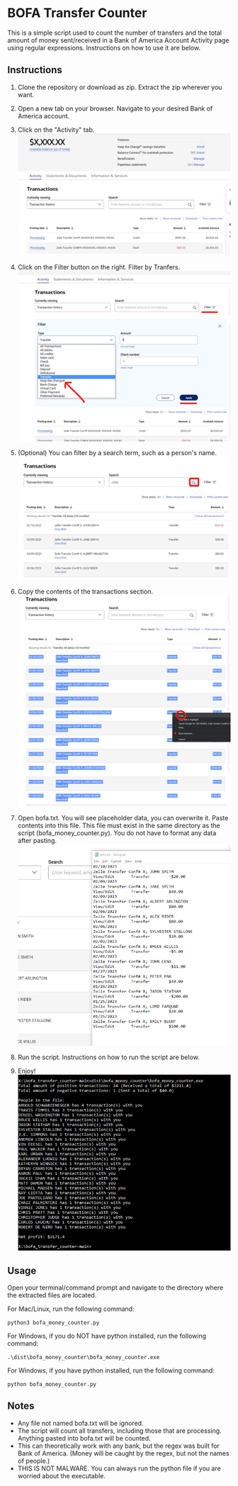 # BOFA Transfer Counter

This is a simple script used to count the number of transfers and the total amount of money sent/received in a Bank of America Account Activity page using regular expressions.
Instructions on how to use it are below.

## Instructions

1. Clone the repository or download as zip. Extract the zip wherever you want.

2. Open a new tab on your browser. Navigate to your desired Bank of America account.

3. Click on the "Activity" tab.
![Activity Tab](tutorial_imgs/img1.png)

4. Click on the Filter button on the right. Filter by Tranfers.
![Filter Button](tutorial_imgs/img2.png)

5. (Optional) You can filter by a search term, such as a person's name.
![Search Term](tutorial_imgs/img3.png)

6. Copy the contents of the transactions section.
![Copy Contents](tutorial_imgs/img4.png)

7. Open bofa.txt. You will see placeholder data, you can overwrite it. Paste contents into this file. This file must exist in the same directory as the script (bofa_money_counter.py). You do not have to format any data after pasting.
![Paste Contents](tutorial_imgs/img5.png)

8. Run the script. Instructions on how to run the script are below.

9. Enjoy!
![Result](tutorial_imgs/img6.png)

## Usage
Open your terminal/command prompt and navigate to the directory where the extracted files are located.

For Mac/Linux, run the following command:
    
    python3 bofa_money_counter.py
    
For Windows, if you do NOT have python installed, run the following command:
    
    .\dist\bofa_money_counter\bofa_money_counter.exe

For Windows, if you have python installed, run the following command:
    
    python bofa_money_counter.py


## Notes

* Any file not named bofa.txt will be ignored.
* The script will count all transfers, including those that are processing. Anything pasted into bofa.txt will be counted.
* This can theoretically work with any bank, but the regex was built for Bank of America. (Money will be caught by the regex, but not the names of people.)
* THIS IS NOT MALWARE. You can always run the python file if you are worried about the executable.